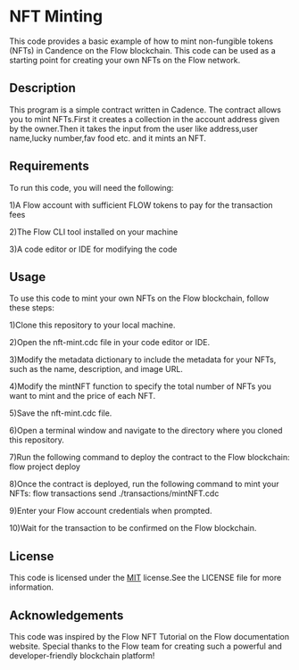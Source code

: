 
# NFT Minting

This code provides a basic example of how to mint non-fungible tokens (NFTs) in Candence on the Flow blockchain. This code can be used as a starting point for creating your own NFTs on the Flow network.


## Description

This program is a simple contract written in Cadence. The contract allows you to mint NFTs.First it creates a collection in the account address given by the owner.Then it takes the input from the user like address,user name,lucky number,fav food etc. and it mints an NFT.
 

## Requirements

To run this code, you will need the following:

1)A Flow account with sufficient FLOW tokens to pay for         the              transaction fees

2)The Flow CLI tool installed on your machine

3)A code editor or IDE for modifying the code
## Usage

To use this code to mint your own NFTs on the Flow blockchain, follow these steps:

1)Clone this repository to your local machine.

2)Open the nft-mint.cdc file in your code editor or IDE.

3)Modify the metadata dictionary to include the metadata for your NFTs, such as the name, description, and image URL.

4)Modify the mintNFT function to specify the total number of NFTs you want to mint and the price of each NFT.

5)Save the nft-mint.cdc file.

6)Open a terminal window and navigate to the directory where you cloned this repository.

7)Run the following command to deploy the contract to the Flow blockchain:
flow project deploy

8)Once the contract is deployed, run the following command to mint your NFTs:
flow transactions send ./transactions/mintNFT.cdc

9)Enter your Flow account credentials when prompted.

10)Wait for the transaction to be confirmed on the Flow blockchain.
## License

This code is licensed under the [MIT](https://choosealicense.com/licenses/mit/) license.See the LICENSE file for more information.

## Acknowledgements

This code was inspired by the Flow NFT Tutorial on the Flow documentation website. Special thanks to the Flow team for creating such a powerful and developer-friendly blockchain platform!
